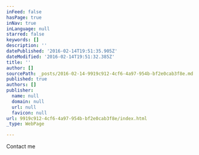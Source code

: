```yaml
---
inFeed: false
hasPage: true
inNav: true
inLanguage: null
starred: false
keywords: []
description: ''
datePublished: '2016-02-14T19:51:35.905Z'
dateModified: '2016-02-14T19:51:32.385Z'
title: ''
author: []
sourcePath: _posts/2016-02-14-9919c912-4cf6-4a97-954b-bf2e0cab3f8e.md
published: true
authors: []
publisher:
  name: null
  domain: null
  url: null
  favicon: null
url: 9919c912-4cf6-4a97-954b-bf2e0cab3f8e/index.html
_type: WebPage

---
```

Contact me